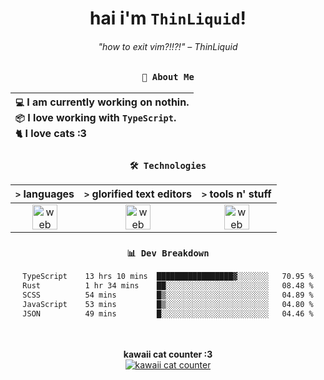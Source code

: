 <div align="center">
  
  # hai i'm `ThinLiquid`!
  ###### "how to exit vim?!!?!" – ThinLiquid
  
  ### `👤 About Me`

  | `💻`  I am currently working on **nothin**.<br/>`📦`  I love working with `TypeScript`.</br>`🐈`  I love cats :3 |
  |:---|

  
  ### `🛠️ Technologies`
  
  | `>` **languages**  | `>` **glorified text editors** | `>` **tools n' stuff** |
  |:------------------:|:------------------------------:|:----------------------:|
  | <img src="https://skillicons.dev/icons?i=ts,js,react" alt="web dev" height="40"/> | <img src="https://skillicons.dev/icons?i=vscode,neovim" alt="web dev" height="40"/> | <img src="https://skillicons.dev/icons?i=bash,git" alt="web dev" height="40"/> |
  
  ### `📊 Dev Breakdown`
  
  <!--START_SECTION:waka-->

```txt
TypeScript    13 hrs 10 mins  █████████████████▓░░░░░░░   70.95 %
Rust          1 hr 34 mins    ██░░░░░░░░░░░░░░░░░░░░░░░   08.48 %
SCSS          54 mins         █▒░░░░░░░░░░░░░░░░░░░░░░░   04.89 %
JavaScript    53 mins         █▒░░░░░░░░░░░░░░░░░░░░░░░   04.80 %
JSON          49 mins         █░░░░░░░░░░░░░░░░░░░░░░░░   04.46 %
```

<!--END_SECTION:waka-->
  
  <br/><br/>
  <b>kawaii cat counter :3</b><br/>
  [![kawaii cat counter](https://count.getloli.com/get/@ThinLiquid?theme=moebooru)](https://moe-counter.glitch.me)
</div>
